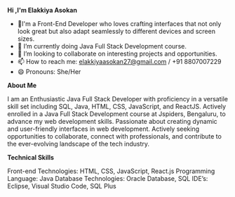 **Hi ,I'm Elakkiya Asokan**
- 👀I'm a Front-End Developer who loves crafting interfaces that not only look great but also adapt seamlessly to different devices and screen sizes.
- 🌱 I’m currently doing Java Full Stack Development course.
- 💞️ I’m looking to collaborate on interesting projects and opportunities.
- 📫 How to reach me: elakkiyaasokan27@gmail.com / +91 8807007229
- 😄 Pronouns: She/Her

<!---
A-Elakkiya/A-Elakkiya is a ✨ special ✨ repository because its `README.md` (this file) appears on your GitHub profile.
You can click the Preview link to take a look at your changes.
--->

**About Me**

I am an Enthusiastic Java Full Stack Developer with proficiency in a versatile skill set including SQL, Java, HTML, CSS, JavaScript, and ReactJS. Actively enrolled in a Java Full Stack Development course at Jspiders, Bengaluru, to advance my web development skills. Passionate about creating dynamic and user-friendly interfaces in web development. Actively seeking opportunities to collaborate, connect with professionals, and contribute to the ever-evolving landscape of the tech industry.

**Technical Skills**

Front-end Technologies: HTML, CSS, JavaScript, React.js
Programming Language: Java
Database Technologies: Oracle Database, SQL
IDE’s: Eclipse, Visual Studio Code, SQL Plus

